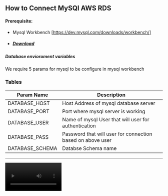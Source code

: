 ## How to Connect MySQl AWS RDS

#### Prerequisite:

- Mysql Workbench [https://dev.mysql.com/downloads/workbench/]
- ##### [Download](https://cdn.mysql.com//Downloads/MySQLGUITools/mysql-workbench-community-8.0.31-macos-x86_64.dmg "Download Link")

##### Database envioroment variables

We require 5 params for mysql to be configure in mysql workbench

### Tables

| Param Name      | Description                                                |
| --------------- | ---------------------------------------------------------- |
| DATABASE_HOST   | Host Address of mysql database server                      |
| DATABASE_PORT   | Port where mysql server is working                         |
| DATABASE_USER   | Name of mysql User that will user for authentication       |
| DATABASE_PASS   | Password that will user for connection based on above user |
| DATABASE_SCHEMA | Databse Schema name                                        |

---

<video src='media/Connect-RDS.mp4' width=180/>
